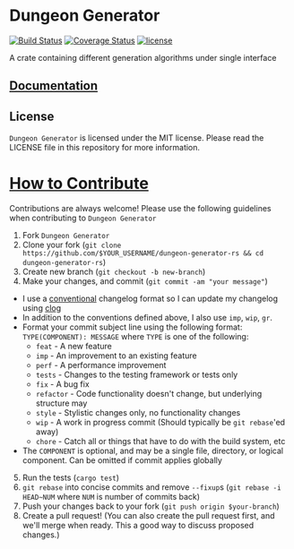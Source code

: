 # Dungeon Generator

[![Build Status](https://travis-ci.org/Vinatorul/dungeon-generator-rs.svg?branch=master)](https://travis-ci.org/Vinatorul/dungeon-generator-rs)
[![Coverage Status](https://coveralls.io/repos/Vinatorul/dungeon-generator-rs/badge.svg?branch=master&service=github)](https://coveralls.io/github/Vinatorul/dungeon-generator-rs?branch=master)
[![license](http://img.shields.io/badge/license-MIT-blue.svg)](https://github.com/Vinatorul/dungeon-generator-rs/blob/master/LICENSE)

A crate containing different generation algorithms under single interface

## [Documentation](http://vinatorul.github.io/dungeon-generator-rs/dungeon_generator/)

## License
`Dungeon Generator` is licensed under the MIT license. Please read the LICENSE file in this repository for more information.

# [How to Contribute](https://github.com/Vinatorul/tileengine-rs/blob/master/CONTIBUTING.md)

Contributions are always welcome! Please use the following guidelines when contributing to `Dungeon Generator`

1. Fork `Dungeon Generator`
2. Clone your fork (`git clone https://github.com/$YOUR_USERNAME/dungeon-generator-rs && cd dungeon-generator-rs`)
3. Create new branch (`git checkout -b new-branch`)
4. Make your changes, and commit (`git commit -am "your message"`)
 * I use a [conventional](https://github.com/ajoslin/conventional-changelog/blob/a5505865ff3dd710cf757f50530e73ef0ca641da/conventions/angular.md) changelog format so I can update my changelog using [clog](https://github.com/thoughtram/clog)
 * In addition to the conventions defined above, I also use `imp`, `wip`, `gr`.
 * Format your commit subject line using the following format: `TYPE(COMPONENT): MESSAGE` where `TYPE` is one of the following:
    - `feat` - A new feature
    - `imp` - An improvement to an existing feature
    - `perf` - A performance improvement
    - `tests` - Changes to the testing framework or tests only
    - `fix` - A bug fix
    - `refactor` - Code functionality doesn't change, but underlying structure may
    - `style` - Stylistic changes only, no functionality changes
    - `wip` - A work in progress commit (Should typically be `git rebase`'ed away)
    - `chore` - Catch all or things that have to do with the build system, etc
 * The `COMPONENT` is optional, and may be a single file, directory, or logical component. Can be omitted if commit applies globally
5. Run the tests (`cargo test`)
6. `git rebase` into concise commits and remove `--fixup`s (`git rebase -i HEAD~NUM` where `NUM` is number of commits back)
7. Push your changes back to your fork (`git push origin $your-branch`)
8. Create a pull request! (You can also create the pull request first, and we'll merge when ready. This a good way to discuss proposed changes.)
